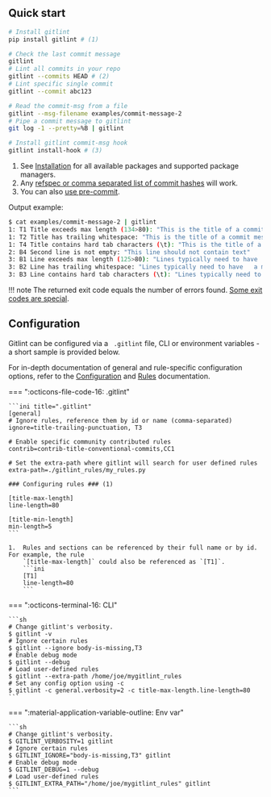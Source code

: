 ## Quick start
```sh
# Install gitlint
pip install gitlint # (1)

# Check the last commit message
gitlint
# Lint all commits in your repo
gitlint --commits HEAD # (2)
# Lint specific single commit
gitlint --commit abc123

# Read the commit-msg from a file
gitlint --msg-filename examples/commit-message-2
# Pipe a commit message to gitlint
git log -1 --pretty=%B | gitlint

# Install gitlint commit-msg hook
gitlint install-hook # (3)
```

1. See [Installation](installation.md) for all available packages and supported package managers.
2. Any [refspec or comma separated list of commit hashes](linting_specific_commits.md) will work.
3. You can also [use pre-commit](commit_hooks.md#pre-commit).

Output example:
```sh
$ cat examples/commit-message-2 | gitlint
1: T1 Title exceeds max length (134>80): "This is the title of a commit message that 	is over 80 characters and contains hard tabs and trailing whitespace and the word wiping  "
1: T2 Title has trailing whitespace: "This is the title of a commit message that 	is over 80 characters and contains hard tabs and trailing whitespace and the word wiping  "
1: T4 Title contains hard tab characters (\t): "This is the title of a commit message that 	is over 80 characters and contains hard tabs and trailing whitespace and the word wiping  "
2: B4 Second line is not empty: "This line should not contain text"
3: B1 Line exceeds max length (125>80): "Lines typically need to have 	a max length, meaning that they can't exceed a preset number of characters, usually 80 or 120. "
3: B2 Line has trailing whitespace: "Lines typically need to have 	a max length, meaning that they can't exceed a preset number of characters, usually 80 or 120. "
3: B3 Line contains hard tab characters (\t): "Lines typically need to have 	a max length, meaning that they can't exceed a preset number of characters, usually 80 or 120. "
```
!!! note
    The returned exit code equals the number of errors found. [Some exit codes are special](exit_codes.md).

## Configuration

Gitlint can be configured via a ` .gitlint` file, CLI or environment variables - a short sample is provided below.

For in-depth documentation of general and rule-specific configuration options, refer to the [Configuration](configuration/index.md) and [Rules](rules/index.md) documentation.

=== ":octicons-file-code-16:  .gitlint"

    ```ini title=".gitlint"
    [general]
    # Ignore rules, reference them by id or name (comma-separated)
    ignore=title-trailing-punctuation, T3

    # Enable specific community contributed rules
    contrib=contrib-title-conventional-commits,CC1

    # Set the extra-path where gitlint will search for user defined rules
    extra-path=./gitlint_rules/my_rules.py

    ### Configuring rules ### (1)

    [title-max-length]
    line-length=80 

    [title-min-length]
    min-length=5
    ```

    1.  Rules and sections can be referenced by their full name or by id. For example, the rule
        `[title-max-length]` could also be referenced as `[T1]`.
        ```ini
        [T1]
        line-length=80
        ```

=== ":octicons-terminal-16:  CLI"

    ```sh
    # Change gitlint's verbosity.
    $ gitlint -v
    # Ignore certain rules
    $ gitlint --ignore body-is-missing,T3
    # Enable debug mode
    $ gitlint --debug
    # Load user-defined rules
    $ gitlint --extra-path /home/joe/mygitlint_rules
    # Set any config option using -c
    $ gitlint -c general.verbosity=2 -c title-max-length.line-length=80
    ```

=== ":material-application-variable-outline: Env var"

    ```sh
    # Change gitlint's verbosity.
    $ GITLINT_VERBOSITY=1 gitlint
    # Ignore certain rules
    $ GITLINT_IGNORE="body-is-missing,T3" gitlint
    # Enable debug mode
    $ GITLINT_DEBUG=1 --debug
    # Load user-defined rules
    $ GITLINT_EXTRA_PATH="/home/joe/mygitlint_rules" gitlint
    ```